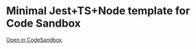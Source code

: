 # Minimal Jest+TS+Node template for Code Sandbox

[Open in CodeSandbox](https://codesandbox.io/s/github/ksaaskil/codesandbox-jest-ts-node).
